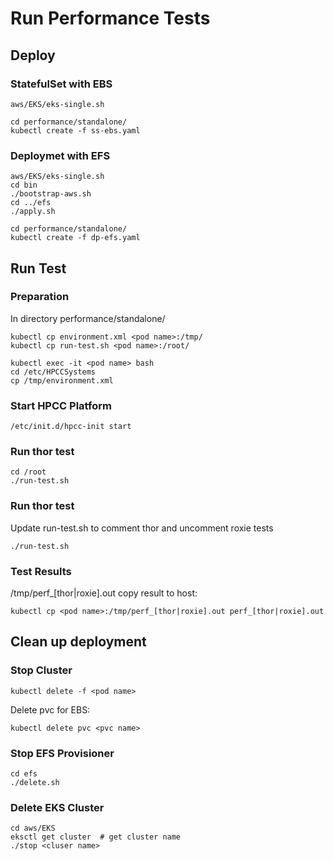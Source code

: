 # Run Performance Tests

## Deploy
### StatefulSet with EBS
```console
aws/EKS/eks-single.sh
```
```console
cd performance/standalone/
kubectl create -f ss-ebs.yaml
```

### Deploymet with EFS
```console
aws/EKS/eks-single.sh
cd bin
./bootstrap-aws.sh
cd ../efs
./apply.sh
```
```console
cd performance/standalone/
kubectl create -f dp-efs.yaml
```


## Run Test
### Preparation
In directory performance/standalone/
```console
kubectl cp environment.xml <pod name>:/tmp/
kubectl cp run-test.sh <pod name>:/root/
```
```console
kubectl exec -it <pod name> bash
cd /etc/HPCCSystems
cp /tmp/environment.xml
```
### Start HPCC Platform
```console
/etc/init.d/hpcc-init start
```

### Run thor test
```console
cd /root
./run-test.sh
```
### Run thor test
Update run-test.sh to comment thor and uncomment roxie tests
```console
./run-test.sh
```
### Test Results
/tmp/perf_[thor|roxie].out
copy result to host:

```console
kubectl cp <pod name>:/tmp/perf_[thor|roxie].out perf_[thor|roxie].out
```

## Clean up deployment
### Stop Cluster
```console
kubectl delete -f <pod name>
```
Delete pvc for EBS:
```console
kubectl delete pvc <pvc name>
```

### Stop EFS Provisioner
```console
cd efs
./delete.sh
```

### Delete EKS Cluster
```console
cd aws/EKS
eksctl get cluster  # get cluster name
./stop <cluser name>
```
